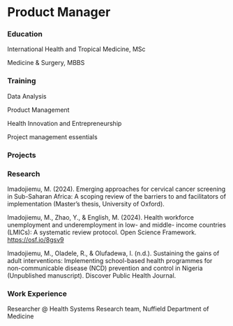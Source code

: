# Product Manager


### Education
International Health and Tropical Medicine, MSc

Medicine & Surgery, MBBS

### Training
Data Analysis

Product Management

Health Innovation and Entrepreneurship

Project management essentials


### Projects



### Research
Imadojiemu, M. (2024). Emerging approaches for cervical cancer screening in Sub-Saharan Africa: A scoping review of the barriers to and facilitators of implementation (Master’s thesis, University of Oxford).

Imadojiemu, M., Zhao, Y., & English, M. (2024). Health workforce unemployment and underemployment in low- and middle- income countries (LMICs): A systematic review protocol. Open Science Framework. https://osf.io/8gsv9

Imadojiemu, M., Oladele, R., & Olufadewa, I. (n.d.). Sustaining the gains of adult interventions: Implementing school-based health programmes for non-communicable disease (NCD) prevention and control in Nigeria (Unpublished manuscript). Discover Public Health Journal.




### Work Experience
Researcher @ Health Systems Research team, Nuffield Department of Medicine
